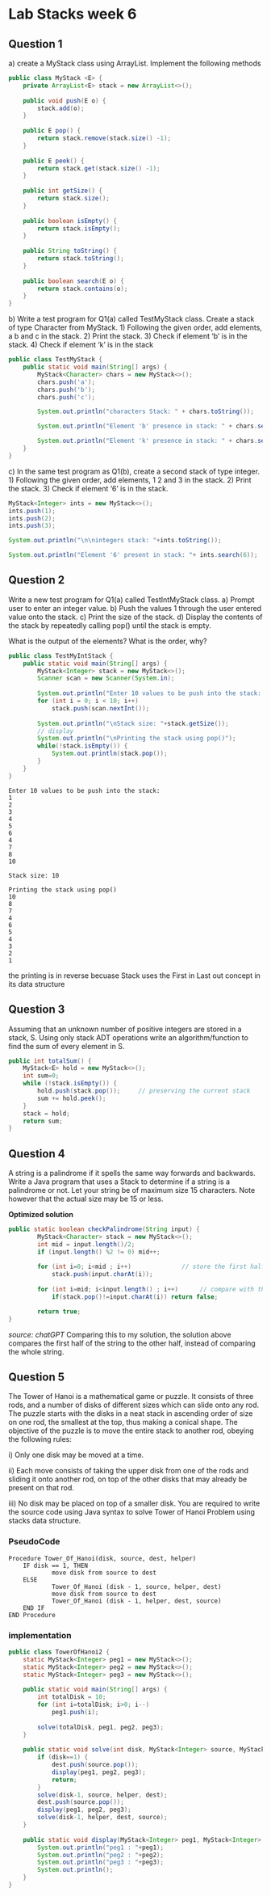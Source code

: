 # Lab Stacks week 6

## Question 1
a) create a MyStack class using ArrayList. Implement the following methods

``` java
public class MyStack <E> {
    private ArrayList<E> stack = new ArrayList<>();
    
    public void push(E o) {
        stack.add(o);
    }
    
    public E pop() {
        return stack.remove(stack.size() -1);
    }
    
    public E peek() {
        return stack.get(stack.size() -1);
    }
    
    public int getSize() {
        return stack.size();
    }
    
    public boolean isEmpty() {
        return stack.isEmpty();
    }
    
    public String toString() {
        return stack.toString();
    }
    
    public boolean search(E o) {
        return stack.contains(o);
    }
}
```

b) Write a test program for Q1(a) called TestMyStack class. Create a stack of type Character from MyStack.
    1) Following the given order, add elements, a b and c in the stack. 
    2) Print the stack. 
    3) Check if element ‘b’ is in the stack. 
    4) Check if element ‘k’ is in the stack

``` java
public class TestMyStack {
    public static void main(String[] args) {
        MyStack<Character> chars = new MyStack<>();
        chars.push('a');
        chars.push('b');
        chars.push('c');

        System.out.println("characters Stack: " + chars.toString());

        System.out.println("Element 'b' presence in stack: " + chars.search('b'));

        System.out.println("Element 'k' presence in stack: " + chars.search('k'));
    }
}
```

c) In the same test program as Q1(b), create a second stack of type integer.
    1) Following the given order, add elements, 1 2 and 3 in the stack.
    2) Print the stack.
    3) Check if element ‘6’ is in the stack.

``` java
MyStack<Integer> ints = new MyStack<>();
ints.push(1);
ints.push(2);
ints.push(3);

System.out.println("\n\nintegers stack: "+ints.toString());

System.out.println("Element '6' present in stack: "+ ints.search(6));
```

## Question 2
Write a new test program for Q1(a) called TestIntMyStack class.
    a) Prompt user to enter an integer value.
    b) Push the values 1 through the user entered value onto the stack.
    c) Print the size of the stack.
    d) Display the contents of the stack by repeatedly calling pop() until the
    stack is empty.

What is the output of the elements? What is the order, why?

``` java
public class TestMyIntStack {
    public static void main(String[] args) {
        MyStack<Integer> stack = new MyStack<>();
        Scanner scan = new Scanner(System.in);
        
        System.out.println("Enter 10 values to be push into the stack: \n");
        for (int i = 0; i < 10; i++)
            stack.push(scan.nextInt());
        
        System.out.println("\nStack size: "+stack.getSize());
        // display
        System.out.println("\nPrinting the stack using pop()");
        while(!stack.isEmpty()) {
            System.out.println(stack.pop());
        }
    }
}
```

``` output
Enter 10 values to be push into the stack: 
1
2
3
4
5
6
4
7
8
10

Stack size: 10

Printing the stack using pop()
10
8
7
4
6
5
4
3
2
1
``` 
the printing is in reverse becuase Stack uses the First in Last out concept in its data structure

## Question 3
Assuming that an unknown number of positive integers are stored in a stack, S.
Using only stack ADT operations write an algorithm/function to find the sum of
every element in S.

``` java
public int totalSum() {
    MyStack<E> hold = new MyStack<>();
    int sum=0;
    while (!stack.isEmpty()) {
        hold.push(stack.pop());     // preserving the current stack
        sum += hold.peek();
    }
    stack = hold;
    return sum;
}
```

## Question 4
A string is a palindrome if it spells the same way forwards and backwards. Write a
Java program that uses a Stack to determine if a string is a palindrome or not. Let
your string be of maximum size 15 characters. Note however that the actual size
may be 15 or less.

**Optimized solution**
``` java
public static boolean checkPalindrome(String input) {
        MyStack<Character> stack = new MyStack<>();
        int mid = input.length()/2;
        if (input.length() %2 != 0) mid++;
        
        for (int i=0; i<mid ; i++)              // store the first half
            stack.push(input.charAt(i));
        
        for (int i=mid; i<input.length() ; i++)      // compare with the next half
            if(stack.pop()!=input.charAt(i)) return false;

        return true;
}
```
_source: chatGPT_
Comparing this to my solution, the solution above compares 
the first half of the string to the other half, instead 
of comparing the whole string. 

## Question 5
The Tower of Hanoi is a mathematical game or puzzle. It consists of three rods, and
a number of disks of different sizes which can slide onto any rod. The puzzle starts
with the disks in a neat stack in ascending order of size on one rod, the smallest at
the top, thus making a conical shape. The objective of the puzzle is to move the
entire stack to another rod, obeying the following rules:

i) Only one disk may be moved at a time.

ii) Each move consists of taking the upper disk from one of the rods and sliding it
onto another rod, on top of the other disks that may already be present on that rod.

iii) No disk may be placed on top of a smaller disk.
You are required to write the source code using Java syntax to solve Tower of Hanoi
Problem using stacks data structure.

### PseudoCode
```
Procedure Tower_Of_Hanoi(disk, source, dest, helper)
    IF disk == 1, THEN
            move disk from source to dest             
    ELSE
            Tower_Of_Hanoi (disk - 1, source, helper, dest)     
            move disk from source to dest          
            Tower_Of_Hanoi (disk - 1, helper, dest, source)     
    END IF   
END Procedure
```

### implementation
``` java
public class TowerOfHanoi2 {
    static MyStack<Integer> peg1 = new MyStack<>();
    static MyStack<Integer> peg2 = new MyStack<>();
    static MyStack<Integer> peg3 = new MyStack<>();
    
    public static void main(String[] args) {
        int totalDisk = 10;
        for (int i=totalDisk; i>0; i--) 
            peg1.push(i);
        
        solve(totalDisk, peg1, peg2, peg3);
    }
    
    public static void solve(int disk, MyStack<Integer> source, MyStack<Integer> dest, MyStack<Integer> helper) {
        if (disk==1) {
            dest.push(source.pop());
            display(peg1, peg2, peg3);
            return;
        }
        solve(disk-1, source, helper, dest);
        dest.push(source.pop());
        display(peg1, peg2, peg3);
        solve(disk-1, helper, dest, source);
    }
    
    public static void display(MyStack<Integer> peg1, MyStack<Integer> peg2, MyStack<Integer> peg3) {
        System.out.println("peg1 : "+peg1);
        System.out.println("peg2 : "+peg2);
        System.out.println("peg3 : "+peg3);
        System.out.println();
    }
}
```
